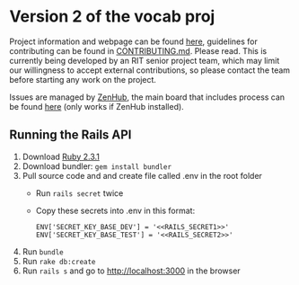 Version 2 of the vocab proj
===========================

Project information and webpage can be found [here](http://teamjs.se.rit.edu), guidelines for contributing can be found in [CONTRIBUTING.md](CONTRIBUTING.md). Please read. This is currently being developed by an RIT senior project team, which may limit our willingness to accept external contributions, so please contact the team before starting any work on the project.

Issues are managed by [ZenHub](https://www.zenhub.com/), the main board that includes process can be found [here](https://github.com/teamdotjs/teamdotjs.github.io#boards?repos=66860551,67741560) (only works if ZenHub installed).

## Running the Rails API
1. Download [Ruby 2.3.1](https://www.ruby-lang.org/en/downloads/)
2. Download bundler: `gem install bundler`
3. Pull source code and and create file called .env in the root folder
    - Run `rails secret` twice
    - Copy these secrets into .env in this format:
    
        ```
        ENV['SECRET_KEY_BASE_DEV'] = '<<RAILS_SECRET1>>'
        ENV['SECRET_KEY_BASE_TEST'] = '<<RAILS_SECRET2>>'
        ```
4. Run `bundle`
5. Run `rake db:create`
6. Run `rails s` and go to [http://localhost:3000](http://localhost:3000) in the browser

